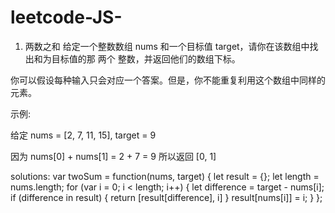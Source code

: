 # leetcode-JS-
1. 两数之和
给定一个整数数组 nums 和一个目标值 target，请你在该数组中找出和为目标值的那 两个 整数，并返回他们的数组下标。

你可以假设每种输入只会对应一个答案。但是，你不能重复利用这个数组中同样的元素。

示例:

给定 nums = [2, 7, 11, 15], target = 9

因为 nums[0] + nums[1] = 2 + 7 = 9
所以返回 [0, 1]

solutions:
var twoSum = function(nums, target) {
    let result = {};
    let length = nums.length;
    for (var i = 0; i < length; i++) {
        let difference = target - nums[i];
        if (difference in result) {
            return [result[difference], i]
        }
        result[nums[i]] = i;
    }
};
